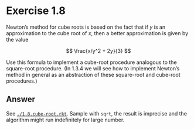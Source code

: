 # Exercise 1.8

Newton’s method for cube roots is based on the fact that if $y$ is an
approximation to the cube root of $x$, then a better approximation is given by
the value

$$
\frac{x/y^2 + 2y}{3}
$$

Use this formula to implement a cube-root procedure analogous to the square-root
procedure. (In 1.3.4 we will see how to implement Newton’s method in general as
an abstraction of these square-root and cube-root procedures.)

## Answer

See [`./1.8.cube-root.rkt`](./1.8.cube-root.rkt). Sample with `sqrt`, the result
is imprecise and the algorithm might run indefinitely for large number.
